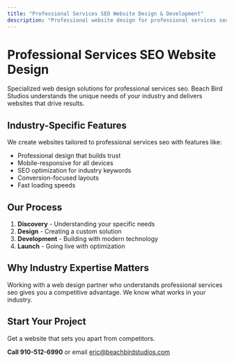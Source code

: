 ```yaml
---
title: "Professional Services SEO Website Design & Development"
description: "Professional website design for professional services seo. Custom solutions tailored to your industry needs."
---
```


# Professional Services SEO Website Design

Specialized web design solutions for professional services seo. Beach Bird Studios understands the unique needs of your industry and delivers websites that drive results.

## Industry-Specific Features

We create websites tailored to professional services seo with features like:

- Professional design that builds trust
- Mobile-responsive for all devices
- SEO optimization for industry keywords
- Conversion-focused layouts
- Fast loading speeds

## Our Process

1. **Discovery** - Understanding your specific needs
2. **Design** - Creating a custom solution
3. **Development** - Building with modern technology
4. **Launch** - Going live with optimization

## Why Industry Expertise Matters

Working with a web design partner who understands professional services seo gives you a competitive advantage. We know what works in your industry.

## Start Your Project

Get a website that sets you apart from competitors.

**Call 910-512-6990** or email eric@beachbirdstudios.com